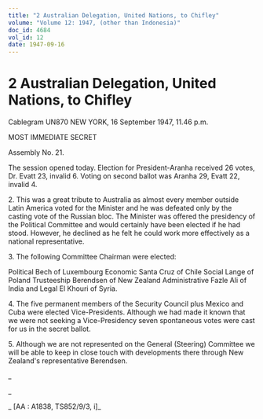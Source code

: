 ```yaml
---
title: "2 Australian Delegation, United Nations, to Chifley"
volume: "Volume 12: 1947, (other than Indonesia)"
doc_id: 4684
vol_id: 12
date: 1947-09-16
---
```


# 2 Australian Delegation, United Nations, to Chifley

Cablegram UN870 NEW YORK, 16 September 1947, 11.46 p.m.

MOST IMMEDIATE SECRET

Assembly No. 21.

The session opened today. Election for President-Aranha received 26 votes, Dr. Evatt 23, invalid 6. Voting on second ballot was Aranha 29, Evatt 22, invalid 4.

2\. This was a great tribute to Australia as almost every member outside Latin America voted for the Minister and he was defeated only by the casting vote of the Russian bloc. The Minister was offered the presidency of the Political Committee and would certainly have been elected if he had stood. However, he declined as he felt he could work more effectively as a national representative.

3\. The following Committee Chairman were elected:

Political Bech of Luxembourg Economic Santa Cruz of Chile Social Lange of Poland Trusteeship Berendsen of New Zealand Administrative Fazle Ali of India and Legal El Khouri of Syria.

4\. The five permanent members of the Security Council plus Mexico and Cuba were elected Vice-Presidents. Although we had made it known that we were not seeking a Vice-Presidency seven spontaneous votes were cast for us in the secret ballot.

5\. Although we are not represented on the General (Steering) Committee we will be able to keep in close touch with developments there through New Zealand's representative Berendsen.

_

_

_ [AA : A1838, TS852/9/3, i]_
